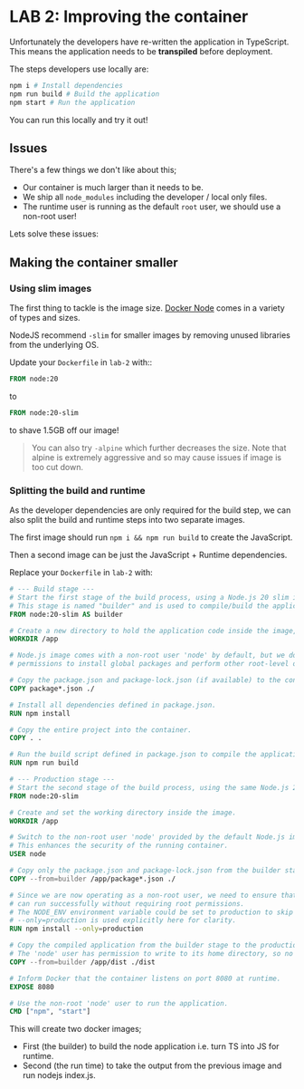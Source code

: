 # LAB 2: Improving the container

Unfortunately the developers have re-written the application in TypeScript. This means the application needs to be **transpiled** before deployment.

The steps developers use locally are:

```bash
npm i # Install dependencies
npm run build # Build the application
npm start # Run the application
```

You can run this locally and try it out!

## Issues

There's a few things we don't like about this;

- Our container is much larger than it needs to be.
- We ship all `node_modules` including the developer / local only files.
- The runtime user is running as the default `root` user, we should use a non-root user!

Lets solve these issues:

## Making the container smaller

### Using slim images

The first thing to tackle is the image size. [Docker Node](https://hub.docker.com/_/node/tags) comes in a variety of types and sizes.

NodeJS recommend `-slim` for smaller images by removing unused libraries from the underlying OS.

Update your `Dockerfile` in `lab-2` with::

```dockerfile
FROM node:20
```

to

```dockerfile
FROM node:20-slim
```

to shave 1.5GB off our image!

> You can also try `-alpine` which further decreases the size. Note that alpine is extremely aggressive and so may cause issues if image is too cut down.

### Splitting the build and runtime

As the developer dependencies are only required for the build step, we can also split the build and runtime steps into two separate images.

The first image should run `npm i && npm run build` to create the JavaScript.

Then a second image can be just the JavaScript + Runtime dependencies.

Replace your `Dockerfile` in `lab-2` with:

```dockerfile
# --- Build stage ---
# Start the first stage of the build process, using a Node.js 20 slim image as the base.
# This stage is named "builder" and is used to compile/build the application.
FROM node:20-slim AS builder

# Create a new directory to hold the application code inside the image, and set it as the working directory.
WORKDIR /app

# Node.js image comes with a non-root user 'node' by default, but we do not switch to it yet as we need
# permissions to install global packages and perform other root-level operations during the build.

# Copy the package.json and package-lock.json (if available) to the container.
COPY package*.json ./

# Install all dependencies defined in package.json.
RUN npm install

# Copy the entire project into the container.
COPY . .

# Run the build script defined in package.json to compile the application.
RUN npm run build

# --- Production stage ---
# Start the second stage of the build process, using the same Node.js 20 slim image.
FROM node:20-slim

# Create and set the working directory inside the image.
WORKDIR /app

# Switch to the non-root user 'node' provided by the default Node.js image.
# This enhances the security of the running container.
USER node

# Copy only the package.json and package-lock.json from the builder stage.
COPY --from=builder /app/package*.json ./

# Since we are now operating as a non-root user, we need to ensure that npm install
# can run successfully without requiring root permissions.
# The NODE_ENV environment variable could be set to production to skip devDependencies, but
# --only=production is used explicitly here for clarity.
RUN npm install --only=production

# Copy the compiled application from the builder stage to the production image.
# The 'node' user has permission to write to its home directory, so no permission issues here.
COPY --from=builder /app/dist ./dist

# Inform Docker that the container listens on port 8080 at runtime.
EXPOSE 8080

# Use the non-root 'node' user to run the application.
CMD ["npm", "start"]
```

This will create two docker images;

- First (the builder) to build the node application i.e. turn TS into JS for runtime.
- Second (the run time) to take the output from the previous image and run nodejs index.js.
